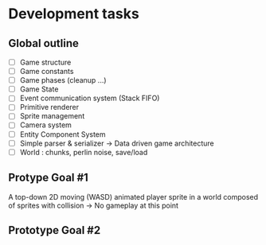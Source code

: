 # Development tasks

## Global outline

- [ ] Game structure
- [ ] Game constants
- [ ] Game phases (cleanup ...)
- [ ] Game State
- [ ] Event communication system (Stack FIFO)
- [ ] Primitive renderer
- [ ] Sprite management
- [ ] Camera system
- [ ] Entity Component System
- [ ] Simple parser & serializer -> Data driven game architecture
- [ ] World : chunks, perlin noise, save/load

## Protype Goal #1

A top-down 2D moving (WASD) animated player sprite in a world composed of sprites with collision
-> No gameplay at this point

## Prototype Goal #2